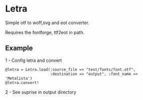 Letra
===========

Simple otf to woff,svg and eot converter.

Requires the fontforge, ttf2eot in path.


Example
-------
1 - Config letra and convert

    @letra = Letra.load(:source_file => "test/fonts/font.otf", 
                        :destination => "output", :font_name => 'Metalista')
    @letra.convert!                        

2 - See suprise in output directory